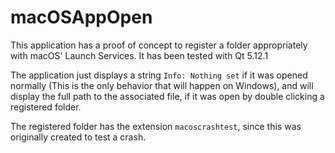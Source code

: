 # macOSAppOpen

This application has a proof of concept to register a folder appropriately with macOS' Launch Services.
It has been tested with Qt 5.12.1

The application just displays a string `Info: Nothing set` if it was opened normally (This is the only behavior that will happen on Windows), and will display the full path to the associated file, if it was open by double clicking a registered folder.

The registered folder has the extension `macoscrashtest`, since this was originally created to test a crash.